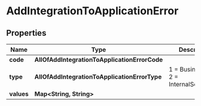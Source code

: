 # AddIntegrationToApplicationError

## Properties
Name | Type | Description | Notes
------------ | ------------- | ------------- | -------------
**code** | **AllOfAddIntegrationToApplicationErrorCode** |  |  [optional]
**type** | **AllOfAddIntegrationToApplicationErrorType** |   1 &#x3D; BusinessLogic  2 &#x3D; InternalServerError |  [optional]
**values** | **Map&lt;String, String&gt;** |  |  [optional]
